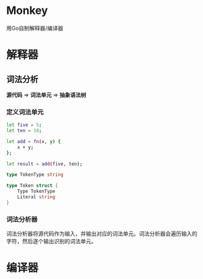 # Monkey
用Go自制解释器/编译器

# 解释器

## 词法分析

**源代码** => **词法单元** => **抽象语法树**

### 定义词法单元

``` sh
let five = 5;
let ten = 10;

let add = fn(x, y) {
    x + y;
};

let result = add(five, ten);
```

``` go
type TokenType string

type Token struct {
    Type TokenType
    Literal string
}
```

### 词法分析器

词法分析器将源代码作为输入，并输出对应的词法单元。词法分析器会遍历输入的字符，然后逐个输出识别的词法单元。


# 编译器

